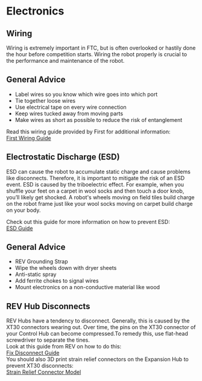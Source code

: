 # Electronics

## Wiring

Wiring is extremely important in FTC, but is often overlooked or hastily done the hour before competition starts. Wiring the robot properly is crucial to the performance and maintenance of the robot.

## General Advice

- Label wires so you know which wire goes into which port
- Tie together loose wires
- Use electrical tape on every wire connection
- Keep wires tucked away from moving parts
- Make wires as short as possible to reduce the risk of entanglement

Read this wiring guide provided by First for additional information:  
[First Wiring Guide](https://www.firstinspires.org/sites/default/files/uploads/resource_library/ftc/robot-wiring-guide.pdf)

## Electrostatic Discharge (ESD)

ESD can cause the robot to accumulate static charge and cause problems like disconnects. Therefore, it is important to mitigate the risk of an ESD event. ESD is caused by the triboelectric effect. For example, when you shuffle your feet on a carpet in wool socks and then touch a door knob, you’ll likely get shocked. A robot's wheels moving on field tiles build charge on the robot frame just like your wool socks moving on carpet build charge on your body.  

Check out this guide for more information on how to prevent ESD:  
[ESD Guide](https://github.com/ftctechnh/ftc_app/wiki/Managing-Electrostatic-Discharge-Effects)

## General Advice
- REV Grounding Strap
- Wipe the wheels down with dryer sheets
- Anti-static spray
- Add ferrite chokes to signal wires
- Mount electronics on a non-conductive material like wood

## REV Hub Disconnects
REV Hubs have a tendency to disconnect. Generally, this is caused by the XT30 connectors wearing out. Over time, the pins on the XT30 connector of your Control Hub can become compressed.To remedy this, use flat-head screwdriver to separate the tines.  
Look at this guide from REV on how to do this:  
[Fix Disconnect Guide](https://docs.revrobotics.com/duo-control/troubleshooting-the-control-system/control-hub-troubleshooting#xt30-pins-are-compressed)  
You should also 3D print strain relief connectors on the Expansion Hub to prevent XT30 disconnects:  
 [Strain Relief Connector Model](https://www.thingiverse.com/thing:2887045)